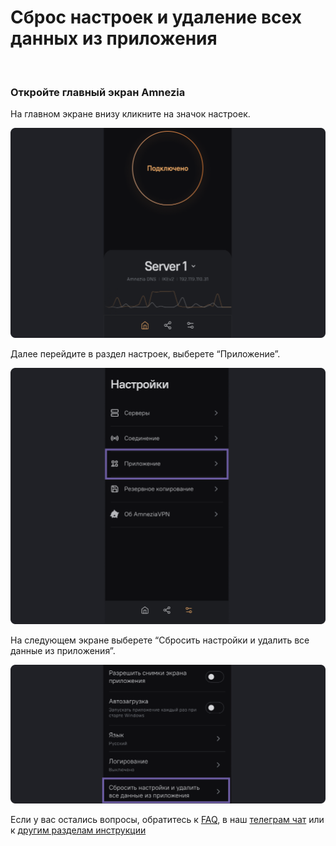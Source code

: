 # Сброс настроек и удаление всех данных из приложения 

&nbsp;

### Откройте главный экран Amnezia

На главном экране  внизу  кликните на значок настроек.

![instruction 1](https://raw.githubusercontent.com/amnezia-vpn/amnezia.org-content/master/docs/ru/instructions/19_resetting/img/r_ru_1.png)

Далее перейдите в раздел настроек, выберете “Приложение”.

![instruction 1](https://raw.githubusercontent.com/amnezia-vpn/amnezia.org-content/master/docs/ru/instructions/19_resetting/img/r_ru_2.png)

На следующем экране выберете “Сбросить настройки и удалить все данные из приложения”. 

![instruction 1](https://raw.githubusercontent.com/amnezia-vpn/amnezia.org-content/master/docs/ru/instructions/19_resetting/img/r_ru_3.png)


Если у вас остались вопросы, обратитесь к [FAQ], в наш [телеграм чат] или к [другим разделам инструкции]

[amnezia-site-ext-link]: https://amnezia-web-nx1r.vercel.app
[about-int-link]: /about
[FAQ]: ../faq
[телеграм чат]: https://t.me/amnezia_vpn
[другим разделам инструкции]: ../instructions











